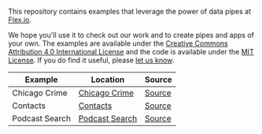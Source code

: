 This repository contains examples that leverage the power of data pipes at [Flex.io](https://www.flex.io).

We hope you'll use it to check out our work and to create pipes and apps of your own. The examples are available under the [Creative Commons Attribution 4.0 International License](http://creativecommons.org/licenses/by/4.0/) and the code is available under the [MIT License](http://opensource.org/licenses/MIT). If you do find it useful, please [let us know](mailto:hello@flex.io).

Example | Location | Source
---|---------|-------------
Chicago Crime | [Chicago Crime](https://flexiodata.github.io/examples/chicago-crime/) | [Source](https://github.com/flexiodata/examples/tree/master/chicago-crime)
Contacts | [Contacts](https://flexiodata.github.io/examples/contacts/) | [Source](https://github.com/flexiodata/examples/tree/master/contacts)
Podcast Search | [Podcast Search](https://flexiodata.github.io/examples/podcast-search/) | [Source](https://github.com/flexiodata/examples/tree/master/podcast-search)
